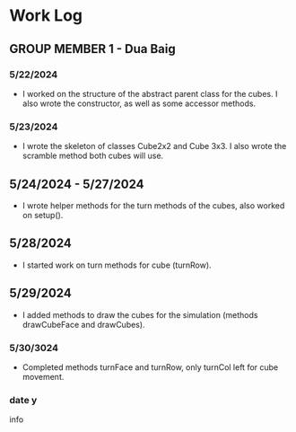 # Work Log

## GROUP MEMBER 1 - Dua Baig

### 5/22/2024

- I worked on the structure of the abstract parent class for the cubes. I also wrote the constructor, as well as some accessor methods.

###  5/23/2024

- I wrote the skeleton of classes Cube2x2 and Cube 3x3. I also wrote the scramble method both cubes will use.

## 5/24/2024 - 5/27/2024
- I wrote helper methods for the turn methods of the cubes, also worked on setup().


## 5/28/2024
- I started work on turn methods for cube (turnRow).

## 5/29/2024
- I added methods to draw the cubes for the simulation (methods drawCubeFace and drawCubes).

### 5/30/3024

- Completed methods turnFace and turnRow, only turnCol left for cube movement.

### date y

info

